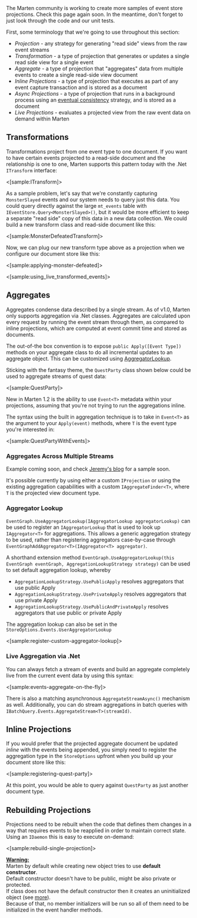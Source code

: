 <!--Title:Projections-->
<!--Url:projections-->

<div class="alert alert-info">
The Marten community is working to create more samples of event store projections. Check this page again soon. In the meantime, don't forget to just look through the code and our unit tests.
</div>

First, some terminology that we're going to use throughout this section:

* _Projection_ - any strategy for generating "read side" views from the raw event streams
* _Transformation_ - a type of projection that generates or updates a single read side view for a single event
* _Aggregate_ - a type of projection that "aggregates" data from multiple events to create a single read-side view document
* _Inline Projections_ - a type of projection that executes as part of any event capture transaction and is stored as a document
* _Async Projections_ - a type of projection that runs in a background process using an [eventual consistency](https://en.wikipedia.org/wiki/Eventual_consistency) strategy, and is stored as a document
* _Live Projections_ - evaluates a projected view from the raw event data on demand within Marten

## Transformations

Transformations project from one event type to one document. If you want to have certain events projected to a read-side document and the relationship is one to one, Marten supports this pattern today with the .Net `ITransform` interface:

<[sample:ITransform]>

As a sample problem, let's say that we're constantly capturing `MonsterSlayed` events and our system needs to query just this data. You could query directly against the large `mt_events` table with 
`IEventStore.Query<MonsterSlayed>()`, but it would be more efficient to keep a separate "read side" copy of this data in a new data collection. We could build a new transform class and read-side document like this:

<[sample:MonsterDefeatedTransform]>

Now, we can plug our new transform type above as a projection when we configure our document store like this:

<[sample:applying-monster-defeated]>

<[sample:using_live_transformed_events]>

## Aggregates

Aggregates condense data described by a single stream. As of v1.0, Marten only supports aggregation via .Net classes. Aggregates are calculated upon every request by running the event stream through them, as compared to inline projections, which are computed at event commit time and stored as documents.

The out-of-the box convention is to expose `public Apply([Event Type])` methods on your aggregate class to do all incremental updates to an aggregate object. This can be customized using [AggregatorLookup](#aggregator-lookup).

Sticking with the fantasy theme, the `QuestParty` class shown below could be used to aggregate streams of quest data:

<[sample:QuestParty]>

New in Marten 1.2 is the ability to use `Event<T>` metadata within your projections, assuming that you're not trying to run the aggregations inline.

The syntax using the built in aggregation technique is to take in `Event<T>` as the argument to your `Apply(event)` methods,
where `T` is the event type you're interested in:

<[sample:QuestPartyWithEvents]>

### Aggregates Across Multiple Streams

Example coming soon, and check [Jeremy's blog](http://jeremydmiller.com) for a sample soon.

It's possible currently by using either a custom `IProjection` or using the existing aggregation capabilities with a
custom `IAggregateFinder<T>`, where `T` is the projected view document type.

### Aggregator Lookup

`EventGraph.UseAggregatorLookup(IAggregatorLookup aggregatorLookup)` can be used to register an `IAggregatorLookup` that is used to look up `IAggregator<T>` for aggregations. This allows a generic aggregation strategy to be used, rather than registering aggregators case-by-case through `EventGraphAddAggregator<T>(IAggregator<T> aggregator)`.

A shorthand extension method `EventGraph.UseAggregatorLookup(this EventGraph eventGraph, AggregationLookupStrategy strategy)` can be used to set default aggregation lookup, whereby

- `AggregationLookupStrategy.UsePublicApply` resolves aggregators that use public Apply
- `AggregationLookupStrategy.UsePrivateApply` resolves aggregators that use private Apply
- `AggregationLookupStrategy.UsePublicAndPrivateApply` resolves aggregators that use public or private Apply

The aggregation lookup can also be set in the `StoreOptions.Events.UserAggregatorLookup`

<[sample:register-custom-aggregator-lookup]>

### Live Aggregation via .Net

You can always fetch a stream of events and build an aggregate completely live from the current event data by using this syntax:

<[sample:events-aggregate-on-the-fly]>

There is also a matching asynchronous `AggregateStreamAsync()` mechanism as well. Additionally, you can do stream aggregations in batch queries with
`IBatchQuery.Events.AggregateStream<T>(streamId)`.

## Inline Projections

If you would prefer that the projected aggregate document be updated _inline_ with the events being appended, you simply need to register the aggregation type in the `StoreOptions` upfront when you build up your document store like this:

<[sample:registering-quest-party]>

At this point, you would be able to query against `QuestParty` as just another document type.

## Rebuilding Projections

Projections need to be rebuilt when the code that defines them changes in a way that requires events to be reapplied in order to maintain correct state. Using an `IDaemon` this is easy to execute on-demand:

<[sample:rebuild-single-projection]>

<div class="alert alert-warning">
<b><u>Warning:</u></b>
<br />
Marten by default while creating new object tries to use <b>default constructor</b>. <br />
Default constructor doesn't have to be public, might be also private or protected. <br />
If class does not have the default constructor then it creates an uninitialized object (see <a href="https://docs.microsoft.com/en-us/dotnet/api/system.runtime.serialization.formatterservices.getuninitializedobject?view=netframework-4.8" target="_parent">more</a>).<br />
Because of that, no member initializers will be run so all of them need to be initialized in the event handler methods.
</div>

